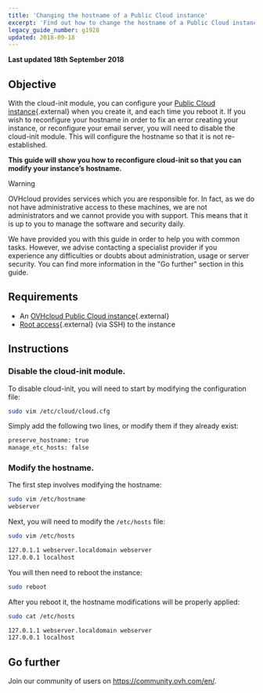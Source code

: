 ```yaml
---
title: 'Changing the hostname of a Public Cloud instance'
excerpt: 'Find out how to change the hostname of a Public Cloud instance'
legacy_guide_number: g1928
updated: 2018-09-18
---
```


**Last updated 18th September 2018**

## Objective

With the cloud-init module, you can configure your [Public Cloud instance](https://www.ovh.com/world/public-cloud/instances/){.external} when you create it, and each time you reboot it. If you wish to reconfigure your hostname in order to fix an error creating your instance, or reconfigure your email server, you will need to disable the cloud-init module. This will configure the hostname so that it is not re-established.

**This guide will show you how to reconfigure cloud-init so that you can modify your instance’s hostname.**

> [!warning]
>
> OVHcloud provides services which you are responsible for.  In fact, as we do not have administrative access to these machines, we are not administrators and we cannot provide you with support. This means that it is up to you to manage the software and security daily.
>
> We have provided you with this guide in order to help you with common tasks. However, we advise contacting a specialist provider if you experience any difficulties or doubts about administration, usage or server security. You can find more information in the "Go further" section in this guide.
>


## Requirements

- An [OVHcloud Public Cloud instance](https://www.ovh.com/world/public-cloud/instances/){.external}
- [Root access](/pages/public_cloud/compute/public-cloud-first-steps#step-4-connecting-to-your-instance/){.external} (via SSH) to the instance


## Instructions

### Disable the cloud-init module.

To disable cloud-init, you will need to start by modifying the configuration file:

```sh
sudo vim /etc/cloud/cloud.cfg
```

Simply add the following two lines, or modify them if they already exist:

```sh
preserve_hostname: true
manage_etc_hosts: false
```

### Modify the hostname.

The first step involves modifying the hostname:

```sh
sudo vim /etc/hostname
webserver
```

Next, you will need to modify the `/etc/hosts` file:

```sh
sudo vim /etc/hosts

127.0.1.1 webserver.localdomain webserver
127.0.0.1 localhost
```

You will then need to reboot the instance:

```bash
sudo reboot
```

After you reboot it, the hostname modifications will be properly applied:

```sh
sudo cat /etc/hosts

127.0.1.1 webserver.localdomain webserver
127.0.0.1 localhost
```

## Go further 

Join our community of users on <https://community.ovh.com/en/>.
